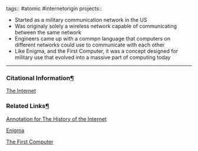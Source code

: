 tags:: #atomic #internetorigin projects::[](https://natmeng.github.io/memx2/atomic/The_Internet/)

- Started as a military communication network in the US
- Was originaly solely a wireless network capable of communicating between the same network
- Engineers came up with a commpn language that computers on different networks could use to communicate with each other
- Like Enigma, and the First Computer, it was a concept designed for military use that evolved into a massive part of computing today

---

### Citational Information[¶](https://natmeng.github.io/memx2/sources/The_Internet/#citational-information "Permanent link")

[The Internet](https://natmeng.github.io/memx2/sources/The_Internet/) 

### Related Links[¶](https://natmeng.github.io/memx2/atomic/The_Inteernet/#related-links "Permanent link")

[Annotation for The History of the Internet](https://natmeng.github.io/memx2/annotations/The_Internet/) 

[Enigma](https://natmeng.github.io/memx2/sources/Enigma_Machine/) 

[The First Computer](https://natmeng.github.io/memx2/sources/The_First_Computer/) 